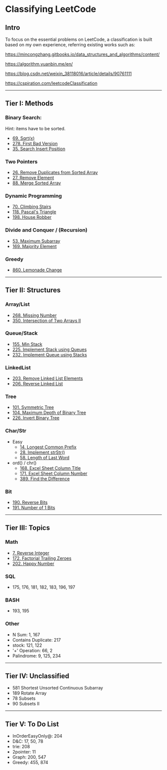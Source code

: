 # Classifying LeetCode

## Intro
To focus on the essential problems on LeetCode,
a classification is built based on my own experience,
referring existing works such as:

https://mincongzhang.gitbooks.io/data_structures_and_algorithms/content/

https://algorithm.yuanbin.me/en/

https://blog.csdn.net/weixin_38118016/article/details/90761111

https://cspiration.com/leetcodeClassification

---
## Tier I: Methods

### Binary Search:
Hint: items have to be sorted.
* [69. Sqrt(x)](https://leetcode.com/problems/sqrtx)
* [278.	First Bad Version](https://leetcode.com/problems/first-bad-version)
* [35.	Search Insert Position](https://leetcode.com/problems/search-insert-position)
  <!-- * Mid:
    * 33.	Search in Rotated Sorted Array -->

### Two Pointers
* [26.	Remove Duplicates from Sorted Array](https://leetcode.com/problems/remove-duplicates-from-sorted-array)
* [27.	Remove Element](https://leetcode.com/problems/remove-element)
* [88.	Merge Sorted Array](https://leetcode.com/problems/merge-sorted-array)

<!-- * [283.	Move Zeroes]
* Mid:
  * 3\.	Longest Substring Without Repeating Characters  -->

### Dynamic Programming
* [70. Climbing Stairs](https://leetcode.com/problems/climbing-stairs)  
* [118.	Pascal's Triangle](https://leetcode.com/problems/pascals-triangle)
* [198.	House Robber](https://leetcode.com/problems/house-robber)

<!-- 204. Count Primes -->
<!-- 119 Pascal's Triangle II-->
<!-- * Mid:
  * 62. Unique Paths  -->

### Divide and Conquer / (Recursion)
* [53.	Maximum Subarray](https://leetcode.com/problems/maximum-subarray)
* [169.	Majority Element](https://leetcode.com/problems/majority-element)

### Greedy
* [860. Lemonade Change](https://leetcode.com/problems/lemonade-change)

---
## Tier II: Structures

### Array/List
* [268.	Missing Number](https://leetcode.com/problems/missing-number)
* [350.	Intersection of Two Arrays II](https://leetcode.com/problems/intersection-of-two-arrays-ii)
<!-- 136	Single Number
448	Find All Numbers Disappeared in an Array -->

### Queue/Stack
* [155.	Min Stack](https://leetcode.com/problems/min-stack)
* [225.	Implement Stack using Queues](https://leetcode.com/problems/implement-stack-using-queues)
* [232.	Implement Queue using Stacks](https://leetcode.com/problems/implement-queue-using-stacks)

### LinkedList
* [203.	Remove Linked List Elements](https://leetcode.com/problems/remove-linked-list-elements)
* [206.	Reverse Linked List](https://leetcode.com/problems/reverse-linked-list)

<!-- * [21.	Merge Two Sorted Lists](https://leetcode.com/problems/merge-two-sorted-lists)
* [141.	Linked List Cycle](https://leetcode.com/problems/linked-list-cycle)
* [160.	Intersection of Two Linked Lists](https://leetcode.com/problems/intersection-of-two-linked-lists) -->

<!--
237	Delete Node in a Linked List  
83 Remove Duplicates from Sorted List -->

<!--
* Mid:
  * 19.	Remove Nth Node From End of List
  * 24.	Swap Nodes in Pairs
  * 328.	Odd Even Linked List -->

### Tree
* [101.	Symmetric Tree](https://leetcode.com/problems/symmetric-tree)
* [104.	Maximum Depth of Binary Tree](https://leetcode.com/problems/maximum-depth-of-binary-tree)
* [226.	Invert Binary Tree](https://leetcode.com/problems/invert-binary-tree)

<!--
111	Minimum Depth of Binary Tree    
112	Path Sum  
100 Same Tree
107	Binary Tree Level Order Traversal II
110	Balanced Binary Tree   
* 543.	Diameter of Binary Tree
* 617.	Merge Two Binary Trees
* Binary Tree Traversal:  
94 Inorder,  102 Level Order, 144	Preorder, 145 Postorder
* BST:
  * 108.	Convert Sorted Array to Binary Search Tree
  * 538.	Convert BST to Greater Tree -->

### Char/Str
* Easy
  * [14.	Longest Common Prefix](https://leetcode.com/problems/longest-common-prefix)
  * [28.	Implement strStr()](https://leetcode.com/problems/implement-strstr)
  * [58.	Length of Last Word](https://leetcode.com/problems/length-of-last-word)
* ord() / chr()
  * [168.	Excel Sheet Column Title](https://leetcode.com/problems/excel-sheet-column-title)
  * [171.	Excel Sheet Column Number](https://leetcode.com/problems/excel-sheet-column-number)
  * [389.	Find the Difference](https://leetcode.com/problems/find-the-difference)  

<!--
* 344.	Reverse String
* 383.	Ransom Note
* 387.	First Unique Character in a String
* 771.	Jewels and Stones
20	Valid Parentheses
242	Valid Anagram
  -->

### Bit
* [190.	Reverse Bits](https://leetcode.com/problems/reverse-bits)
* [191.	Number of 1 Bits](https://leetcode.com/problems/number-of-1-bits)

---

## Tier III: Topics

### Math
* [7.	Reverse Integer](https://leetcode.com/problems/reverse-integer)
* [172.	Factorial Trailing Zeroes](https://leetcode.com/problems/factorial-trailing-zeroes)
* [202.	Happy Number](https://leetcode.com/problems/happy-number)
<!-- * 326.	Power of Three
412	Fizz Buzz -->

### SQL
* 175, 176, 181, 182, 183, 196, 197

### BASH
* 193, 195

### Other
* N Sum: 1, 167
* Contains Duplicate: 217
* stock: 121, 122
* '+' Operation: 66, 2
* Palindrome: 9, 125, 234

---

## Tier IV: Unclassified
* 581	Shortest Unsorted Continuous Subarray
* 189	Rotate Array
* 78	Subsets    
* 90	Subsets II  


---
## Tier V: To Do List
* InOrderEasyOnly@: 204
* D&C: 17, 50, 78
* trie: 208
* 2pointer: 11
* Graph: 200, 547
* Greedy: 455, 874
